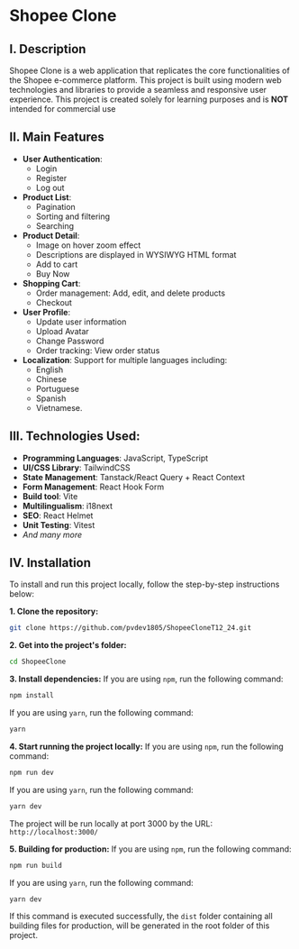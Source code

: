 # Shopee Clone

## I. Description

Shopee Clone is a web application that replicates the core functionalities of the Shopee e-commerce platform. This project is built using modern web technologies and libraries to provide a seamless and responsive user experience.
This project is created solely for learning purposes and is **NOT** intended for commercial use

## II. Main Features

- **User Authentication**:
  - Login
  - Register
  - Log out
- **Product List**:
  - Pagination
  - Sorting and filtering
  - Searching
- **Product Detail**:
  - Image on hover zoom effect
  - Descriptions are displayed in WYSIWYG HTML format
  - Add to cart
  - Buy Now
- **Shopping Cart**:
  - Order management: Add, edit, and delete products
  - Checkout
- **User Profile**:
  - Update user information
  - Upload Avatar
  - Change Password
  - Order tracking: View order status
- **Localization**: Support for multiple languages including:
  - English
  - Chinese
  - Portuguese
  - Spanish
  - Vietnamese.

## III. Technologies Used:

- **Programming Languages**: JavaScript, TypeScript
- **UI/CSS Library**: TailwindCSS
- **State Management**: Tanstack/React Query + React Context
- **Form Management**: React Hook Form
- **Build tool**: Vite
- **Multilingualism**: i18next
- **SEO**: React Helmet
- **Unit Testing**: Vitest
- _And many more_

## IV. Installation

To install and run this project locally, follow the step-by-step instructions below:

**1. Clone the repository:**

```bash
git clone https://github.com/pvdev1805/ShopeeCloneT12_24.git
```

**2. Get into the project's folder:**

```bash
cd ShopeeClone
```

**3. Install dependencies:**
If you are using `npm`, run the following command:

```bash
npm install
```

If you are using `yarn`, run the following command:

```bash
yarn
```

**4. Start running the project locally:**
If you are using `npm`, run the following command:

```bash
npm run dev
```

If you are using `yarn`, run the following command:

```bash
yarn dev
```

The project will be run locally at port 3000 by the URL: `http://localhost:3000/`

**5. Building for production:**
If you are using `npm`, run the following command:

```bash
npm run build
```

If you are using `yarn`, run the following command:

```bash
yarn dev
```

If this command is executed successfully, the `dist` folder containing all building files for production, will be generated in the root folder of this project.
